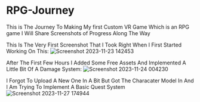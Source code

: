 # RPG-Journey
This is The Journey To Making My first Custom VR Game Which is an RPG game
I Will Share Screenshots of Progress Along The Way

This Is The Very First Screenshot That I Took Right When I First Started Working On This:
![Screenshot 2023-11-23 142453](https://github.com/Jakanater/RPG-Journey/assets/144301561/3d0fbeb6-d616-4c39-957e-a12583f83ccf)

After The First Few Hours I Added Some Free Assets And Implemented A Little Bit Of A Damage System:
![Screenshot 2023-11-24 004230](https://github.com/Jakanater/RPG-Journey/assets/144301561/0203fdce-5e89-4253-87d6-7d68e8e58e30)

I Forgot To Upload A New One In A Bit But Got The Characater Model In And I Am Trying To Implement A Basic Quest System
![Screenshot 2023-11-27 174944](https://github.com/Jakanater/RPG-Journey/assets/144301561/009cf89c-d62d-4077-8668-c787d7cad7ad)
